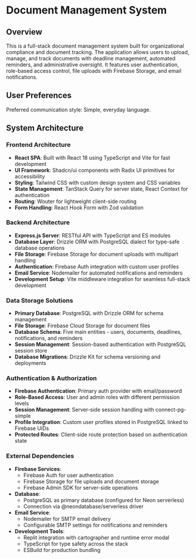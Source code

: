 # Document Management System

## Overview

This is a full-stack document management system built for organizational compliance and document tracking. The application allows users to upload, manage, and track documents with deadline management, automated reminders, and administrative oversight. It features user authentication, role-based access control, file uploads with Firebase Storage, and email notifications.

## User Preferences

Preferred communication style: Simple, everyday language.

## System Architecture

### Frontend Architecture
- **React SPA**: Built with React 18 using TypeScript and Vite for fast development
- **UI Framework**: Shadcn/ui components with Radix UI primitives for accessibility
- **Styling**: Tailwind CSS with custom design system and CSS variables
- **State Management**: TanStack Query for server state, React Context for authentication
- **Routing**: Wouter for lightweight client-side routing
- **Form Handling**: React Hook Form with Zod validation

### Backend Architecture
- **Express.js Server**: RESTful API with TypeScript and ES modules
- **Database Layer**: Drizzle ORM with PostgreSQL dialect for type-safe database operations
- **File Storage**: Firebase Storage for document uploads with multipart handling
- **Authentication**: Firebase Auth integration with custom user profiles
- **Email Service**: Nodemailer for automated notifications and reminders
- **Development Setup**: Vite middleware integration for seamless full-stack development

### Data Storage Solutions
- **Primary Database**: PostgreSQL with Drizzle ORM for schema management
- **File Storage**: Firebase Cloud Storage for document files
- **Database Schema**: Five main entities - users, documents, deadlines, notifications, and reminders
- **Session Management**: Session-based authentication with PostgreSQL session store
- **Database Migrations**: Drizzle Kit for schema versioning and deployments

### Authentication & Authorization
- **Firebase Authentication**: Primary auth provider with email/password
- **Role-Based Access**: User and admin roles with different permission levels
- **Session Management**: Server-side session handling with connect-pg-simple
- **Profile Integration**: Custom user profiles stored in PostgreSQL linked to Firebase UIDs
- **Protected Routes**: Client-side route protection based on authentication state

### External Dependencies
- **Firebase Services**: 
  - Firebase Auth for user authentication
  - Firebase Storage for file uploads and document storage
  - Firebase Admin SDK for server-side operations
- **Database**: 
  - PostgreSQL as primary database (configured for Neon serverless)
  - Connection via @neondatabase/serverless driver
- **Email Service**: 
  - Nodemailer for SMTP email delivery
  - Configurable SMTP settings for notifications and reminders
- **Development Tools**:
  - Replit integration with cartographer and runtime error modal
  - TypeScript for type safety across the stack
  - ESBuild for production bundling